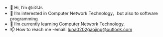 - 👋 Hi, I’m @iiGJs
- 👀 I’m interested in Computer Network Technology，but also to software programming
- 🌱 I’m currently learning Computer Network Technology.
- 📫 How to reach me -email: luna0202gaojing@outlook.com
